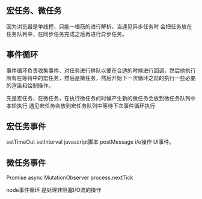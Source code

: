 ## 宏任务、微任务
因为浏览器是单线程、只能一根筋的进行解析，当遇见异步任务时 会把任务放在任务队列中，在同步任务完成之后再进行异步任务。

## 事件循环
事件循环负责收集事件、对任务进行排队以便在合适的时候进行回调，然后他执行所有在等待中的宏任务，然后是微任务，然后开始下一次循环之前的执行一些必要的渲染和绘制操作。

先是宏任务，在微任务，在执行微任务的时候产生新的微任务会放到微任务队列中本轮执行
遇见宏任务会放到宏任务队列中等待下次事件循环执行

## 宏任务事件
setTimeOut setInterval javascript脚本 postMessage i/o操作 UI事件。

## 微任务事件
Promise async MutationObserver process.nextTick

node事件循环
是处理非阻塞I/O流的操作

